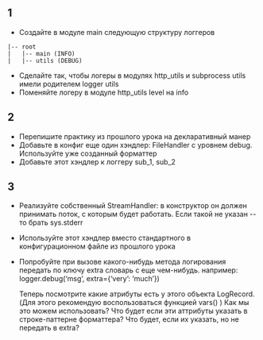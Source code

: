 ## 1

* Создайте в модуле main следующую структуру логгеров

```
|-- root
|   |-- main (INFO)
|   |-- utils (DEBUG)
```

* Сделайте так, чтобы логеры в модулях http_utils и subprocess utils имели родителем logger utils
* Поменяйте логеру в модуле http_utils level на info

## 2

* Перепишите практику из прошлого урока на декларативный манер
* Добавьте в конфиг еще один хэндлер: FileHandler с уровнем debug. Используйте уже созданный форматтер
* Добавьте этот хэндлер к логгеру sub_1, sub_2


## 3

* Реализуйте собственный StreamHandler: в конструктор он должен принимать поток, с которым будет работать. Если такой не указан -- то брать sys.stderr
* Используйте этот хэндлер вместо стандартного в конфигурационном файле из прошлого урока
* Попробуйте при вызове какого-нибудь метода логирования передать по ключу extra словарь с еще чем-нибудь. например:
    logger.debug(‘msg’, extra={‘very’: ‘much’})
 
    Теперь посмотрите какие атрибуты есть у этого объекта LogRecord. (Для этого рекомендую воспользоваться функцией vars() ) Как мы это можем использовать? Что будет если эти аттрибуты указать в строке-паттерне форматтера? Что будет, если их указать, но не передать в extra?

